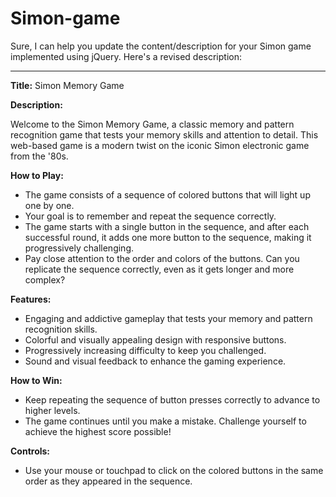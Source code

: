 # Simon-game
Sure, I can help you update the content/description for your Simon game implemented using jQuery. Here's a revised description:

---

**Title:** Simon Memory Game

**Description:**

Welcome to the Simon Memory Game, a classic memory and pattern recognition game that tests your memory skills and attention to detail. This web-based game is a modern twist on the iconic Simon electronic game from the '80s.

**How to Play:**

- The game consists of a sequence of colored buttons that will light up one by one.
- Your goal is to remember and repeat the sequence correctly.
- The game starts with a single button in the sequence, and after each successful round, it adds one more button to the sequence, making it progressively challenging.
- Pay close attention to the order and colors of the buttons. Can you replicate the sequence correctly, even as it gets longer and more complex?

**Features:**

- Engaging and addictive gameplay that tests your memory and pattern recognition skills.
- Colorful and visually appealing design with responsive buttons.
- Progressively increasing difficulty to keep you challenged.
- Sound and visual feedback to enhance the gaming experience.

**How to Win:**

- Keep repeating the sequence of button presses correctly to advance to higher levels.
- The game continues until you make a mistake. Challenge yourself to achieve the highest score possible!

**Controls:**

- Use your mouse or touchpad to click on the colored buttons in the same order as they appeared in the sequence.
